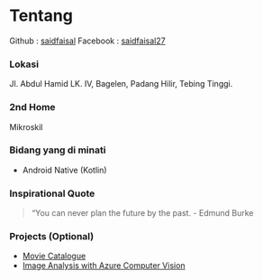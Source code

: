 # Tentang
Github : [saidfaisal](https://github.com/saidfaisal)
Facebook : [saidfaisal27](https://web.facebook.com/saidfaisal27)

### Lokasi
Jl. Abdul Hamid LK. IV, Bagelen, Padang Hilir, Tebing Tinggi.

### 2nd Home
Mikroskil

### Bidang yang di minati
- Android Native (Kotlin)

### Inspirational Quote
> “You can never plan the future by the past. - Edmund Burke

### Projects (Optional)
- [Movie Catalogue](https://github.com/saidfaisal/Movie-Catalogue)
- [Image Analysis with Azure Computer Vision](https://github.com/saidfaisal/Image-Analysis-with-Azure-Computer-Vision)
